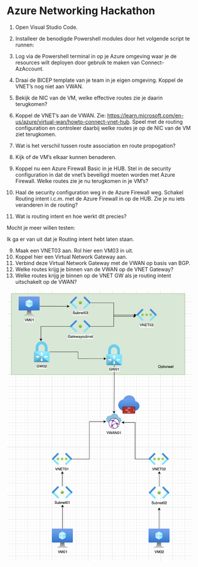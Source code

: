 # Azure Networking Hackathon

1. Open Visual Studio Code.
2. Installeer de benodigde Powershell modules door het volgende script te runnen: 
3. Log via de Powershell terminal in op je Azure omgeving waar je de resources wilt deployen door gebruik te maken van Connect-AzAccount. 


1. Draai de BICEP template van je team in je eigen omgeving. Koppel de VNET’s nog niet aan VWAN.
2. Bekijk de NIC van de VM, welke effective routes zie je daarin terugkomen?
3. Koppel de VNET’s aan de VWAN. Zie: https://learn.microsoft.com/en-us/azure/virtual-wan/howto-connect-vnet-hub. Speel met de routing configuration en controleer daarbij welke routes je op de NIC van de VM ziet terugkomen. 
4. Wat is het verschil tussen route association en route propogation?
5. Kijk of de VM’s elkaar kunnen benaderen.
6. Koppel nu een Azure Firewall Basic in je HUB. Stel in de security configuration in dat de vnet’s beveiligd moeten worden met Azure Firewall. Welke routes zie je nu terugkomen in je VM’s?
7. Haal de security configuration weg in de Azure Firewall weg. Schakel Routing intent i.c.m. met de Azure Firewall in op de HUB. Zie je nu iets veranderen in de routing?
8. Wat is routing intent en hoe werkt dit precies?

Mocht je meer willen testen:

Ik ga er van uit dat je Routing intent hebt laten staan.

9. Maak een VNET03 aan. Rol hier een VM03 in uit.
10. Koppel hier een Virtual Network Gateway aan.
11. Verbind deze Virtual Network Gateway met de VWAN op basis van BGP.
12. Welke routes krijg je binnen van de VWAN op de VNET Gateway?
13. Welke routes krijg je binnen op de VNET GW als je routing intent uitschakelt op de VWAN?

![image](/Overview.png)
